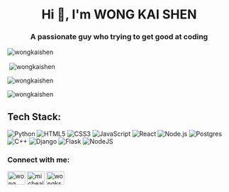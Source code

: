 <h1 align="center">Hi 👋, I'm WONG KAI SHEN</h1>
<h3 align="center">A passionate guy who trying to get good at coding</h3>

<p align="left"> <img src="https://komarev.com/ghpvc/?username=wongkaishen&label=Profile%20views&color=0e75b6&style=flat" alt="wongkaishen" /> </p>

<p>&nbsp;<img align="center" src="https://github-readme-stats.vercel.app/api?username=wongkaishen&show_icons=true&theme=react&hide=issues" alt="wongkaishen" /></p>

<p><img align="center" src="https://github-readme-stats.vercel.app/api/top-langs/?username=wongkaishen&theme=react&layout=pie" alt="wongkaishen" /></p>

<p><img align="center" src="https://github-readme-streak-stats.herokuapp.com/?user=wongkaishen&theme=react" alt="wongkaishen" /></p>

## Tech Stack:
![Python](https://img.shields.io/badge/python-3670A0?style=for-the-badge&logo=python&logoColor=ffdd54)
![HTML5](https://img.shields.io/badge/html5-%23E34F26.svg?style=for-the-badge&logo=html5&logoColor=white)
![CSS3](https://img.shields.io/badge/css3-%231572B6.svg?style=for-the-badge&logo=css3&logoColor=white)
![JavaScript](https://img.shields.io/badge/javascript-%23323330.svg?style=for-the-badge&logo=javascript&logoColor=%23F7DF1E)
![React](https://img.shields.io/badge/react-%2320232a.svg?style=for-the-badge&logo=react&logoColor=%2361DAFB)
![Node.js](https://img.shields.io/badge/node.js-6DA55F?style=for-the-badge&logo=node.js&logoColor=white)
![Postgres](https://img.shields.io/badge/postgres-%23316192.svg?style=for-the-badge&logo=postgresql&logoColor=white)
![C++](https://img.shields.io/badge/c++-%2300599C.svg?style=for-the-badge&logo=c%2B%2B&logoColor=white)
![Django](https://img.shields.io/badge/Django-%23092E20.svg?style=for-the-badge&logo=django&logoColor=white)
![Flask](https://img.shields.io/badge/Flask-000?style=for-the-badge&logo=flask&logoColor=fff)
![NodeJS](https://img.shields.io/badge/Node.js-6DA55F?style=for-the-badge&logo=node.js&logoColor=white)



<h3 align="left">Connect with me:</h3>
<p align="left">
<a href="https://linkedin.com/in/wong kai shen" target="blank"><img align="center" src="https://raw.githubusercontent.com/rahuldkjain/github-profile-readme-generator/master/src/images/icons/Social/linked-in-alt.svg" alt="wong kai shen" height="30" width="40" /></a>
<a href="https://instagram.com/micheal_wong_03" target="blank"><img align="center" src="https://raw.githubusercontent.com/rahuldkjain/github-profile-readme-generator/master/src/images/icons/Social/instagram.svg" alt="micheal_wong_03" height="30" width="40" /></a>
<a href="https://www.hackerrank.com/wongks2003" target="blank"><img align="center" src="https://raw.githubusercontent.com/rahuldkjain/github-profile-readme-generator/master/src/images/icons/Social/hackerrank.svg" alt="wongks2003" height="30" width="40" /></a>
</p>



